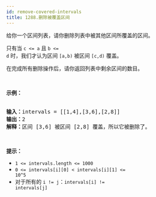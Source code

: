 ```yaml
---
id: remove-covered-intervals
title: 1288.删除被覆盖区间
---
```

给你一个区间列表，请你删除列表中被其他区间所覆盖的区间。

只有当 <code>c &lt;= a</code> 且 <code>b &lt;= d</code> 时，我们才认为区间 <code>[a,b)</code> 被区间 <code>[c,d)</code> 覆盖。

在完成所有删除操作后，请你返回列表中剩余区间的数目。

 

**示例：**


<pre><br/><strong>输入：</strong>intervals = [[1,4],[3,6],[2,8]]<br/><strong>输出：</strong>2<br/><strong>解释：</strong>区间 [3,6] 被区间 [2,8] 覆盖，所以它被删除了。<br/></pre>

 

**提示：**​​​​​​


- <code>1 &lt;= intervals.length &lt;= 1000</code>
- <code>0 &lt;= intervals[i][0] &lt; intervals[i][1] &lt;= 10^5</code>
- 对于所有的 <code>i != j</code>：<code>intervals[i] != intervals[j]</code>
